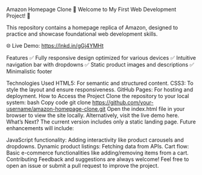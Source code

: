 Amazon Homepage Clone
🚀 Welcome to My First Web Development Project! 🚀

This repository contains a homepage replica of Amazon, designed to practice and showcase foundational web development skills.

🌐 Live Demo: https://lnkd.in/gGj4YMHt

Features
✅ Fully responsive design optimized for various devices
✅ Intuitive navigation bar with dropdowns
✅ Static product images and descriptions
✅ Minimalistic footer

Technologies Used
HTML5: For semantic and structured content.
CSS3: To style the layout and ensure responsiveness.
GitHub Pages: For hosting and deployment.
How to Access the Project
Clone the repository to your local system:
bash
Copy code
git clone https://github.com/your-username/amazon-homepage-clone.git
Open the index.html file in your browser to view the site locally.
Alternatively, visit the live demo here.
What’s Next?
The current version includes only a static landing page. Future enhancements will include:

JavaScript functionality: Adding interactivity like product carousels and dropdowns.
Dynamic product listings: Fetching data from APIs.
Cart flow: Basic e-commerce functionalities like adding/removing items from a cart.
Contributing
Feedback and suggestions are always welcome! Feel free to open an issue or submit a pull request to improve the project.
